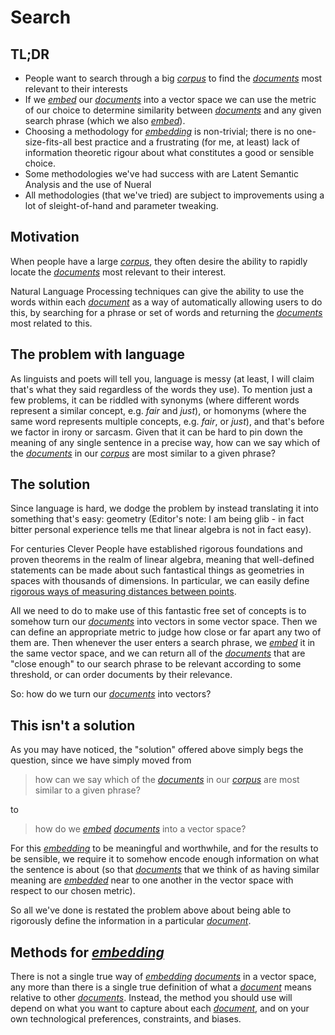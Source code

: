 # Search

## TL;DR

* People want to search through a big [*corpus*](Glossary.md) to find the [*documents*](Glossary.md) most relevant to their interests
* If we [*embed*](Glossary.md) our [*documents*](Glossary.md) into a vector space we can use the metric of our choice to determine similarity between [*documents*](Glossary.md) and any given search phrase (which we also [*embed*](Glossary.md)).
* Choosing a methodology for [*embedding*](Glossary.md) is non-trivial; there is no one-size-fits-all best practice and a frustrating (for me, at least) lack of information theoretic rigour about what constitutes a good or sensible choice.
* Some methodologies we've had success with are Latent Semantic Analysis and the use of Nueral 
* All methodologies (that we've tried) are subject to improvements using a lot of sleight-of-hand and parameter tweaking.

## Motivation

When people have a large [*corpus*](Glossary.md), they often desire the ability to rapidly locate the [*documents*](Glossary.md) most relevant to their interest.

Natural Language Processing techniques can give the ability to use the words within each [*document*](Glossary.md) as a way of automatically allowing users to do this, by searching for a phrase or set of words and returning the [*documents*](Glossary.md) most related to this.

## The problem with language

As linguists and poets will tell you, language is messy (at least, I will claim that's what they said regardless of the words they use). To mention just a few problems, it can be riddled with synonyms (where different words represent a similar concept, e.g. *fair* and *just*), or homonyms (where the same word represents multiple concepts, e.g. *fair*, or *just*), and that's before we factor in irony or sarcasm. Given that it can be hard to pin down the meaning of any single sentence in a precise way, how can we say which of the [*documents*](Glossary.md) in our [*corpus*](Glossary.md) are most similar to a given phrase?

## The solution

Since language is hard, we dodge the problem by instead translating it into something that's easy: geometry (Editor's note: I am being glib - in fact bitter personal experience tells me that linear algebra is not in fact easy).

For centuries Clever People have established rigorous foundations and proven theorems in the realm of linear algebra, meaning that well-defined statements can be made about such fantastical things as geometries in spaces with thousands of dimensions. In particular, we can easily define [rigorous ways of measuring distances between points](https://en.wikipedia.org/wiki/Metric_space).

All we need to do to make use of this fantastic free set of concepts is to somehow turn our [*documents*](Glossary.md) into vectors in some vector space. Then we can define an appropriate metric to judge how close or far apart any two of them are. Then whenever the user enters a search phrase, we [*embed*](Glossary.md) it in the same vector space, and we can return all of the [*documents*](Glossary.md) that are "close enough" to our search phrase to be relevant according to some threshold, or can order documents by their relevance.

So: how do we turn our [*documents*](Glossary.md) into vectors?

## This isn't a solution

As you may have noticed, the "solution" offered above simply begs the question, since we have simply moved from
> how can we say which of the [*documents*](Glossary.md) in our [*corpus*](Glossary.md) are most similar to a given phrase?

to
> how do we [*embed*](Glossary.md) [*documents*](Glossary.md) into a vector space?

For this [*embedding*](Glossary.md) to be meaningful and worthwhile, and for the results to be sensible, we require it to somehow encode enough information on what the sentence is about (so that [*documents*](Glossary.md) that we think of as having similar meaning are [*embedded*](Glossary.md) near to one another in the vector space with respect to our chosen metric).

So all we've done is restated the problem above about being able to rigorously define the information in a particular [*document*](Glossary.md).

## Methods for [*embedding*](Glossary.md)

There is not a single true way of [*embedding*](Glossary.md) [*documents*](Glossary.md) in a vector space, any more than there is a single true definition of what a [*document*](Glossary.md) means relative to other [*documents*](Glossary.md). Instead, the method you should use will depend on what you want to capture about each [*document*](Glossary.md), and on your own technological preferences, constraints, and biases.